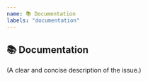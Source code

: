 ```yaml
---
name: 📚 Documentation
labels: "documentation"
---
```


## 📚 Documentation

(A clear and concise description of the issue.)
